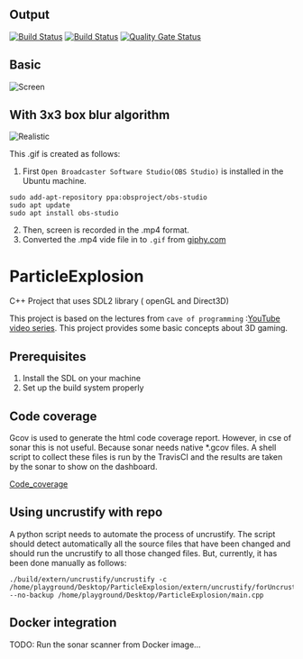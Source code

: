 ## Output

[![Build Status](https://dev.azure.com/MrPoudel/Test/_apis/build/status/MrPoudel.ParticleExplosion?branchName=master)](https://dev.azure.com/MrPoudel/Test/_build/latest?definitionId=1&branchName=master)
[![Build Status](https://travis-ci.org/MrPoudel/ParticleExplosion.svg?branch=master)](https://travis-ci.org/MrPoudel/ParticleExplosion)
[![Quality Gate Status](https://sonarcloud.io/api/project_badges/measure?project=MrPoudel_ParticleExplosion&metric=alert_status)](https://sonarcloud.io/dashboard?id=MrPoudel_ParticleExplosion)

## Basic

![Screen](https://media.giphy.com/media/L1Kzrlf8D7Oo9m8U4x/giphy.gif)

## With 3x3 box blur algorithm

![Realistic](https://media.giphy.com/media/Masb8ORIR4N4I87G63/giphy.gif)

This .gif is created as follows:

1.  First `Open Broadcaster Software Studio(OBS Studio)` is installed in the Ubuntu machine.

```
sudo add-apt-repository ppa:obsproject/obs-studio
sudo apt update
sudo apt install obs-studio
```

2. Then, screen is recorded in the .mp4 format.
3. Converted the .mp4 vide file in to `.gif` from [giphy.com](https://giphy.com/)


# ParticleExplosion
C++ Project that uses SDL2 library ( openGL and Direct3D)

This project is based on the lectures from `cave of programming` :[YouTube video series](https://www.youtube.com/watch?v=1MKhigIml3E&list=PLmpc3xvYSk4wDCP5zjt2QQXe8-JGHa4Kt).
This project provides some basic concepts about 3D gaming.

## Prerequisites
1. Install the SDL on your machine
2. Set up the build system properly

## Code coverage

Gcov is used to generate the html code coverage report. However, in cse of sonar this is not useful. Because sonar needs native *.gcov files. A shell script to collect these files is run by the TravisCI and the results are taken by the sonar to show on the dashboard.

[Code_coverage](https://github.com/MrPoudel/ParticleExplosion/blob/CoverageTest/code_coverage.PNG)

## Using uncrustify with repo

A python script needs to automate the process of uncrustify. The script should detect automatically all the source files that have been changed and should run the uncrustify to all those changed files.
But, currently, it has been done manually as follows:

```
./build/extern/uncrustify/uncrustify -c /home/playground/Desktop/ParticleExplosion/extern/uncrustify/forUncrustifySources.cfg --no-backup /home/playground/Desktop/ParticleExplosion/main.cpp
```

## Docker integration
TODO: Run the sonar scanner from Docker image...
